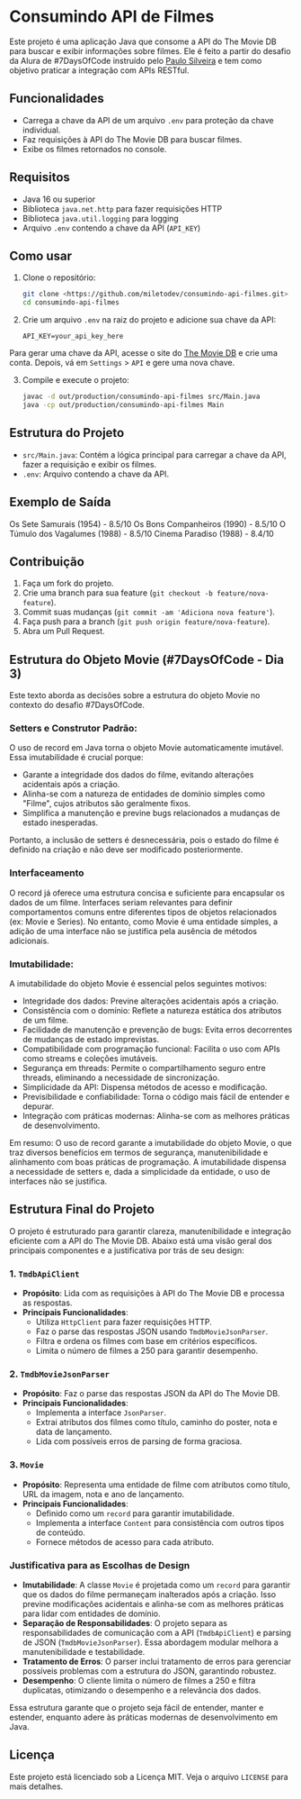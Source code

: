 # Consumindo API de Filmes

Este projeto é uma aplicação Java que consome a API do The Movie DB para buscar e exibir informações sobre filmes.
Ele é feito a partir do desafio da Alura de #7DaysOfCode instruído pelo [Paulo Silveira](https://www.linkedin.com/in/paulosilveira/) e tem como objetivo praticar a integração com APIs RESTful.

## Funcionalidades

- Carrega a chave da API de um arquivo `.env` para proteção da chave individual.
- Faz requisições à API do The Movie DB para buscar filmes.
- Exibe os filmes retornados no console.

## Requisitos

- Java 16 ou superior
- Biblioteca `java.net.http` para fazer requisições HTTP
- Biblioteca `java.util.logging` para logging
- Arquivo `.env` contendo a chave da API (`API_KEY`)

## Como usar

1. Clone o repositório:

    ```sh
    git clone <https://github.com/miletodev/consumindo-api-filmes.git>
    cd consumindo-api-filmes
    ```

2. Crie um arquivo `.env` na raiz do projeto e adicione sua chave da API:

    ```env
    API_KEY=your_api_key_here
    ```
 Para gerar uma chave da API, acesse o site do [The Movie DB](https://www.themoviedb.org/) e crie uma conta. Depois, vá em `Settings` > `API` e gere uma nova chave.

3. Compile e execute o projeto:

    ```sh
    javac -d out/production/consumindo-api-filmes src/Main.java
    java -cp out/production/consumindo-api-filmes Main
    ```

## Estrutura do Projeto

- `src/Main.java`: Contém a lógica principal para carregar a chave da API, fazer a requisição e exibir os filmes.
- `.env`: Arquivo contendo a chave da API.

## Exemplo de Saída

Os Sete Samurais (1954) - 8.5/10
Os Bons Companheiros (1990) - 8.5/10
O Túmulo dos Vagalumes (1988) - 8.5/10
Cinema Paradiso (1988) - 8.4/10

## Contribuição

1. Faça um fork do projeto.
2. Crie uma branch para sua feature (`git checkout -b feature/nova-feature`).
3. Commit suas mudanças (`git commit -am 'Adiciona nova feature'`).
4. Faça push para a branch (`git push origin feature/nova-feature`).
5. Abra um Pull Request.

## Estrutura do Objeto Movie (#7DaysOfCode - Dia 3)

Este texto aborda as decisões sobre a estrutura do objeto Movie no contexto do desafio #7DaysOfCode.

### Setters e Construtor Padrão:

O uso de record em Java torna o objeto Movie automaticamente imutável. Essa imutabilidade é crucial porque:

- Garante a integridade dos dados do filme, evitando alterações acidentais após a criação.
- Alinha-se com a natureza de entidades de domínio simples como "Filme", cujos atributos são geralmente fixos.
- Simplifica a manutenção e previne bugs relacionados a mudanças de estado inesperadas.

Portanto, a inclusão de setters é desnecessária, pois o estado do filme é definido na criação e não deve ser modificado posteriormente.

### Interfaceamento

O record já oferece uma estrutura concisa e suficiente para encapsular os dados de um filme. Interfaces seriam relevantes para definir comportamentos comuns entre diferentes tipos de objetos relacionados (ex: Movie e Series). No entanto, como Movie é uma entidade simples, a adição de uma interface não se justifica pela ausência de métodos adicionais.

### Imutabilidade:

A imutabilidade do objeto Movie é essencial pelos seguintes motivos:

- Integridade dos dados: Previne alterações acidentais após a criação.
- Consistência com o domínio: Reflete a natureza estática dos atributos de um filme.
- Facilidade de manutenção e prevenção de bugs: Evita erros decorrentes de mudanças de estado imprevistas.
- Compatibilidade com programação funcional: Facilita o uso com APIs como streams e coleções imutáveis.
- Segurança em threads: Permite o compartilhamento seguro entre threads, eliminando a necessidade de sincronização.
- Simplicidade da API: Dispensa métodos de acesso e modificação.
- Previsibilidade e confiabilidade: Torna o código mais fácil de entender e depurar.
- Integração com práticas modernas: Alinha-se com as melhores práticas de desenvolvimento.

Em resumo: O uso de record garante a imutabilidade do objeto Movie, o que traz diversos benefícios em termos de segurança, manutenibilidade e alinhamento com boas práticas de programação. A imutabilidade dispensa a necessidade de setters e, dada a simplicidade da entidade, o uso de interfaces não se justifica.

## Estrutura Final do Projeto

O projeto é estruturado para garantir clareza, manutenibilidade e integração eficiente com a API do The Movie DB. Abaixo está uma visão geral dos principais componentes e a justificativa por trás de seu design:

### 1. `TmdbApiClient`

- **Propósito**: Lida com as requisições à API do The Movie DB e processa as respostas.
- **Principais Funcionalidades**:
  - Utiliza `HttpClient` para fazer requisições HTTP.
  - Faz o parse das respostas JSON usando `TmdbMovieJsonParser`.
  - Filtra e ordena os filmes com base em critérios específicos.
  - Limita o número de filmes a 250 para garantir desempenho.

### 2. `TmdbMovieJsonParser`

- **Propósito**: Faz o parse das respostas JSON da API do The Movie DB.
- **Principais Funcionalidades**:
  - Implementa a interface `JsonParser`.
  - Extrai atributos dos filmes como título, caminho do poster, nota e data de lançamento.
  - Lida com possíveis erros de parsing de forma graciosa.

### 3. `Movie`

- **Propósito**: Representa uma entidade de filme com atributos como título, URL da imagem, nota e ano de lançamento.
- **Principais Funcionalidades**:
  - Definido como um `record` para garantir imutabilidade.
  - Implementa a interface `Content` para consistência com outros tipos de conteúdo.
  - Fornece métodos de acesso para cada atributo.

### Justificativa para as Escolhas de Design

- **Imutabilidade**: A classe `Movie` é projetada como um `record` para garantir que os dados do filme permaneçam inalterados após a criação. Isso previne modificações acidentais e alinha-se com as melhores práticas para lidar com entidades de domínio.
- **Separação de Responsabilidades**: O projeto separa as responsabilidades de comunicação com a API (`TmdbApiClient`) e parsing de JSON (`TmdbMovieJsonParser`). Essa abordagem modular melhora a manutenibilidade e testabilidade.
- **Tratamento de Erros**: O parser inclui tratamento de erros para gerenciar possíveis problemas com a estrutura do JSON, garantindo robustez.
- **Desempenho**: O cliente limita o número de filmes a 250 e filtra duplicatas, otimizando o desempenho e a relevância dos dados.

Essa estrutura garante que o projeto seja fácil de entender, manter e estender, enquanto adere às práticas modernas de desenvolvimento em Java.

## Licença

Este projeto está licenciado sob a Licença MIT. Veja o arquivo `LICENSE` para mais detalhes.